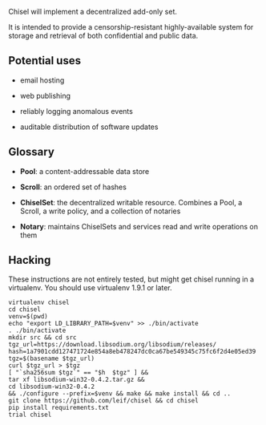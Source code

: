 Chisel will implement a decentralized add-only set.

It is intended to provide a censorship-resistant highly-available system for storage and retrieval of both confidential and public data.

## Potential uses

* email hosting

* web publishing

* reliably logging anomalous events

* auditable distribution of software updates

## Glossary

* **Pool**: a content-addressable data store

* **Scroll**: an ordered set of hashes

* **ChiselSet**: the decentralized writable resource. Combines a Pool, a Scroll, a write policy, and a collection of notaries

* **Notary**: maintains ChiselSets and services read and write operations on them

## Hacking

These instructions are not entirely tested, but might get chisel running in a virtualenv. You should use virtualenv 1.9.1 or later.
```
virtualenv chisel
cd chisel
venv=$(pwd)
echo "export LD_LIBRARY_PATH=$venv" >> ./bin/activate
. ./bin/activate
mkdir src && cd src
tgz_url=https://download.libsodium.org/libsodium/releases/
hash=1a7901cdd127471724e854a8eb478247dc0ca67be549345c75fc6f2d4e05ed39
tgz=$(basename $tgz_url)
curl $tgz_url > $tgz
[ "`sha256sum $tgz`" == "$h  $tgz" ] &&
tar xf libsodium-win32-0.4.2.tar.gz &&
cd libsodium-win32-0.4.2
&& ./configure --prefix=$venv && make && make install && cd ..
git clone https://github.com/leif/chisel && cd chisel
pip install requirements.txt
trial chisel
```
